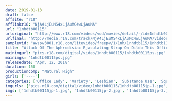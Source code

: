 ```yaml
---
date: 2019-01-13
draft: false
affsite: "r18"
afflinkr18: "NjA4LjEuMS4xLjAuMC4wLjAuMA"
url: "1nhdtb00115"
urloriginal: "http://www.r18.com/videos/vod/movies/detail/-/id=1nhdtb00115"
urlfinal: "http://media.r18.com/track/NjA4LjEuMS4xLjAuMC4wLjAuMA/videos/vod/movies/detail/-/id=1nhdtb00115"
samplevid: "awspv3001.r18.com/litevideo/freepv/1/1nh/1nhdtb115/1nhdtb115_dmb_w.mp4"
title: "Attack Of The Aphrodisiac Ejaculating Strap-On Dildo This Office Lady Is Getting Her Inner Lesbian Awakened Through The Pleasure Of Female Creampie Pussy Pounding Ecstasy As She Is Unable To Call For Help And Loses Her Mind"
mainimgurl: "pics.r18.com/digital/video/1nhdtb00115/1nhdtb00115ps.jpg"
mainimgs: "1nhdtb00115ps.jpg"
releasedate: "Apr. 12, 2018"
duration: 158
productioncomp: "Natural High"
girls: ['----']
categories: ['Office Lady', 'Variety', 'Lesbian', 'Substance Use', 'Squirting', 'Sex Toys', 'Hi-Def']
imgurls: ['pics.r18.com/digital/video/1nhdtb00115/1nhdtb00115jp-1.jpg', 'pics.r18.com/digital/video/1nhdtb00115/1nhdtb00115jp-2.jpg', 'pics.r18.com/digital/video/1nhdtb00115/1nhdtb00115jp-3.jpg', 'pics.r18.com/digital/video/1nhdtb00115/1nhdtb00115jp-4.jpg', 'pics.r18.com/digital/video/1nhdtb00115/1nhdtb00115jp-5.jpg', 'pics.r18.com/digital/video/1nhdtb00115/1nhdtb00115jp-6.jpg', 'pics.r18.com/digital/video/1nhdtb00115/1nhdtb00115jp-7.jpg', 'pics.r18.com/digital/video/1nhdtb00115/1nhdtb00115jp-8.jpg', 'pics.r18.com/digital/video/1nhdtb00115/1nhdtb00115jp-9.jpg', 'pics.r18.com/digital/video/1nhdtb00115/1nhdtb00115jp-10.jpg', 'pics.r18.com/digital/video/1nhdtb00115/1nhdtb00115jp-11.jpg', 'pics.r18.com/digital/video/1nhdtb00115/1nhdtb00115jp-12.jpg', 'pics.r18.com/digital/video/1nhdtb00115/1nhdtb00115jp-13.jpg', 'pics.r18.com/digital/video/1nhdtb00115/1nhdtb00115jp-14.jpg', 'pics.r18.com/digital/video/1nhdtb00115/1nhdtb00115jp-15.jpg', 'pics.r18.com/digital/video/1nhdtb00115/1nhdtb00115jp-16.jpg', 'pics.r18.com/digital/video/1nhdtb00115/1nhdtb00115jp-17.jpg', 'pics.r18.com/digital/video/1nhdtb00115/1nhdtb00115jp-18.jpg', 'pics.r18.com/digital/video/1nhdtb00115/1nhdtb00115jp-19.jpg', 'pics.r18.com/digital/video/1nhdtb00115/1nhdtb00115jp-20.jpg']
imgs: ['1nhdtb00115jp-1.jpg', '1nhdtb00115jp-2.jpg', '1nhdtb00115jp-3.jpg', '1nhdtb00115jp-4.jpg', '1nhdtb00115jp-5.jpg', '1nhdtb00115jp-6.jpg', '1nhdtb00115jp-7.jpg', '1nhdtb00115jp-8.jpg', '1nhdtb00115jp-9.jpg', '1nhdtb00115jp-10.jpg', '1nhdtb00115jp-11.jpg', '1nhdtb00115jp-12.jpg', '1nhdtb00115jp-13.jpg', '1nhdtb00115jp-14.jpg', '1nhdtb00115jp-15.jpg', '1nhdtb00115jp-16.jpg', '1nhdtb00115jp-17.jpg', '1nhdtb00115jp-18.jpg', '1nhdtb00115jp-19.jpg', '1nhdtb00115jp-20.jpg']
---
```

